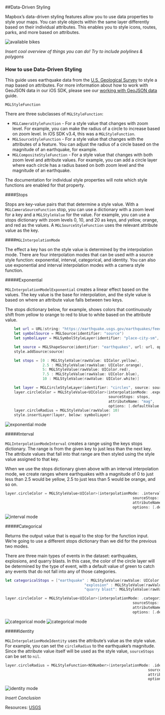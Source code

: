 <!---
To do - JK:
- [ ] Fill it out with more detailed explanations
- [ ] Add examples for camera or composite style functions
- [ ] Cluster earthquakes as an example for camera function?
- [ ] Clean up & optimize screenshots - replace with screenshots showing circles below symbol layer
- [ ] Link API docs
- [ ] Add cocoaprefix so this can be moved to darwin
---->

<!--
  This file is generated.
  Edit platform/darwin/scripts/generate-style-code.js, then run `make style-code-darwin`.
-->

##Data-Driven Styling

Mapbox’s data-driven styling features allow you to use data properties to style your maps. You can style objects within the same layer differently based on their individual attributes. This enables you to style icons, routes, parks, and more based on attributes.

![available bikes](img/data-driven-styling/citibikes.png)

_Insert cool overview of things you can do! Try to include polylines & polygons_

### How to use Data-Driven Styling
This guide uses earthquake data from the [U.S. Geological Survey](https://earthquake.usgs.gov/earthquakes/feed/v1.0/geojson.php) to style a map based on attributes. For more information about how to work with GeoJSON data in our iOS SDK, please see our [working with GeoJSON data](https://www.mapbox.com/ios-sdk/api/3.5.0-beta.1/working-with-geojson-data.html) guide.

`MGLStyleFunction`

There are three subclasses of `MGLStyleFunction`:

* `MGLCameraStyleFunction` - For a style value that changes with zoom level. For example, you can make the radius of a circle to increase based on zoom level. In iOS SDK v3.4, this was a `MGLStyleFunction`.
* `MGLSourceStyleFunction` - For a style value that changes with the attributes of a feature. You can adjust the radius of a circle based on the magnitude of an earthquake, for example.
* `MGLCompositeStyleFunction` - For a style value that changes with both zoom level and attribute values. For example, you can add a circle layer where each circle has a radius based on both zoom level and the magnitude of an earthquake.

The documentation for individual style properties will note which style functions are enabled for that property.

####Stops

Stops are key-value pairs that that determine a style value. With a `MGLCameraSourceFunction` stop, you can use a dictionary with a zoom level for a key and a `MGLStyleValue` for the value. For example, you can use a stops dictionary with zoom levels 0, 10, and 20 as keys, and yellow, orange, and red as the values. A `MGLSourceStyleFunction` uses the relevant attribute value as the key.

####`MGLInterpolationMode`

The effect a key has on the style value is determined by the interpolation mode. There are four interpolation modes that can be used with a source style function: exponential, interval, categorical, and identity. You can also use exponential and interval interpolation modes with a camera style function.

#####Exponential

`MGLInterpolationModelExponential` creates a linear effect based on the values. The key value is the base for interpolation, and the style value is based on where an attribute value falls between two keys.

The stops dictionary below, for example, shows colors that continuously shift from yellow to orange to red to blue to white based on the attribute value.

``` swift
    let url = URL(string: "https://earthquake.usgs.gov/earthquakes/feed/v1.0/summary/all_week.geojson")
    let symbolSource = MGLSource(identifier: "source")
    let symbolLayer = MGLSymbolStyleLayer(identifier: "place-city-sm", source: symbolSource)

    let source = MGLShapeSource(identifier: "earthquakes", url: url, options: nil)
    style.addSource(source)

    let stops = [0 : MGLStyleValue(rawValue: UIColor.yellow),
                 2.5 : MGLStyleValue(rawValue: UIColor.orange),
                 5: MGLStyleValue(rawValue: UIColor.red),
                 7.5 : MGLStyleValue(rawValue: UIColor.blue),
                 10 : MGLStyleValue(rawValue: UIColor.white)]

    let layer = MGLCircleStyleLayer(identifier: "circles", source: source)
    layer.circleColor = MGLStyleValue<UIColor>(interpolationMode: .exponential,
                                               sourceStops: stops,
                                               attributeName: "mag",
                                               options: [.defaultValue: MGLStyleValue<UIColor>(rawValue: .green)])
    layer.circleRadius = MGLStyleValue(rawValue: 10)
    style.insertLayer(layer, below: symbolLayer)
```

![exponential mode](img/data-driven-styling/exponential.png)

#####Interval

`MGLInterpolationModeInterval` creates a range using the keys stops dictionary. The range is from the given key to just less than the next key. The attribute values that fall into that range are then styled using the style value assigned to that key.

When we use the stops dictionary given above with an interval interpolation mode, we create ranges where earthquakes with a magnitude of 0 to just less than 2.5 would be yellow, 2.5 to just less than 5 would be orange, and so on.

``` swift
layer.circleColor = MGLStyleValue<UIColor>(interpolationMode: .interval,
                                                          sourceStops: stops,
                                                          attributeName: "mag",
                                                          options: [.defaultValue: MGLStyleValue<UIColor>(rawValue: .green)])
```
![interval mode](img/data-driven-styling/interval.png)
<!-- Clarify difference between interval and categorical -->
#####Categorical

Returns the output value that is equal to the stop for the function input. We’re going to use a different stops dictionary than we did for the previous two modes.

There are three main types of events in the dataset: earthquakes, explosions, and quarry blasts. In this case, the color of the circle layer will be determined by the type of event, with a default value of green to catch any events that do not fall into any of those categories.

``` swift
let categoricalStops = ["earthquake" : MGLStyleValue(rawValue: UIColor.orange),
                                    "explosion" : MGLStyleValue(rawValue: UIColor.red),
                                    "quarry blast": MGLStyleValue(rawValue: UIColor.yellow)]

layer.circleColor = MGLStyleValue<UIColor>(interpolationMode: .categorical,
                                                          sourceStops: categoricalStops,
                                                          attributeName: "type",
                                                          options: [.defaultValue: MGLStyleValue(rawValue: UIColor.blue)])

```

![categorical mode](img/data-driven-styling/categorical1.png) ![categorical mode](img/data-driven-styling/categorical2.png)

#####Identity

`MGLInterpolationModeIdentity` uses the attribute’s value as the style value. For example, you can set the `circleRadius` to the earthquake’s magnitude. Since the attribute value itself will be used as the style value, `sourceStops` can be set to `nil`.

``` swift
layer.circleRadius = MGLStyleFunction<NSNumber>(interpolationMode: .identity,
                                                                 sourceStops: nil,
                                                                 attributeName: "mag",
                                                                 options: [.defaultValue: MGLStyleValue<NSNumber>(rawValue: 0)])

```

![identity mode](img/data-driven-styling/identity.png)

_Insert Conclusion_



Resources:
[USGS](https://earthquake.usgs.gov/earthquakes/feed/v1.0/geojson.php)
